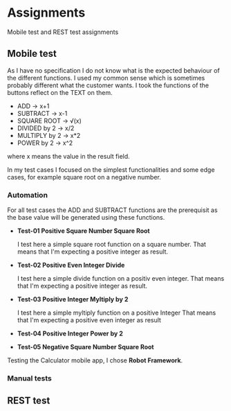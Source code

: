 # Assignments
Mobile test and REST test assignments
## Mobile test
As I have no specification I do not know what is the expected behaviour of the different functions.
I used my common sense which is sometimes probably different what the customer wants.
I took the functions of the buttons reflect on the TEXT on them.
- ADD -> x+1
- SUBTRACT -> x-1
- SQUARE ROOT  -> √(x)
- DIVIDED by 2 ->  x/2
- MULTIPLY by 2  -> x*2
- POWER by 2 -> x^2

where x means the value in the result field.

In my test cases I focused on the simplest functionalities and some edge cases, for example square root on a negative number.
### Automation
  
For all test cases the ADD and SUBTRACT functions are the prerequisit as the base value will be generated using these functions.
* **Test-01 Positive Square Number Square Root**

  I test here a simple square root function on a square number.
  That means that I'm expecting a positive integer as result.
  
* **Test-02 Positive Even Integer Divide**

  I test here a simple divide function on a positiv even integer.
  That means that I'm expecting a positive integer as result.
  
* **Test-03 Positive Integer Myltiply by 2**

  I test here a simple myltiply function on a positive Integer
  That means that I'm expecting a positive even integer as result
  
* **Test-04 Positive Integer Power by 2**
* **Test-05 Negative Square Number Square Root**

Testing the Calculator mobile app, I chose **Robot Framework**.

### Manual tests



## REST test
